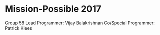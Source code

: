 # Mission-Possible 2017
Group 58
Lead Programmer: Vijay Balakrishnan
Co/Special Programmer: Patrick Klees
